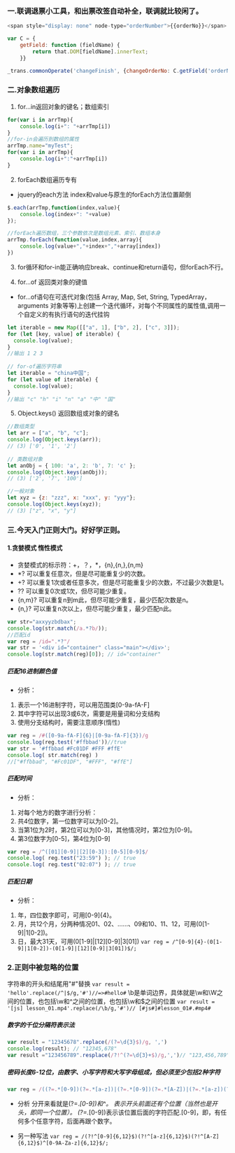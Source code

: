 ### 一.联调退票小工具，和出票改签自动补全，联调就比较闲了。
```javascript
<span style="display: none" node-type="orderNumber">{{orderNo}}</span>

var C = {
    getField: function (fieldName) {
        return that.DOM[fieldName].innerText;
    }}

_trans.commonOperate('changeFinish', {changeOrderNo: C.getField('orderNumber')})

```

### 二.对象数组遍历
1. for...in返回对象的键名；数组索引
```javascript
for(var i in arrTmp){
    console.log(i+": "+arrTmp[i])
}
//for-in会遍历到数组的属性
arrTmp.name="myTest";
for(var i in arrTmp){
    console.log(i+":"+arrTmp[i])
}
```
2. forEach数组遍历专有
* jquery的each方法 index和value与原生的forEach方法位置颠倒
```javascript
$.each(arrTmp,function(index,value){
    console.log(index+": "+value)
});
```

```javascript
//forEach遍历数组，三个参数依次是数组元素、索引、数组本身
arrTmp.forEach(function(value,index,array){
    console.log(value+","+index+","+array[index])
})
```

3. for循环和for-in能正确响应break、continue和return语句，但forEach不行。

4. for...of 返回类对象的键值
* for...of语句在可迭代对象(包括 Array, Map, Set, String, TypedArray，arguments 对象等等)上创建一个迭代循环，对每个不同属性的属性值,调用一个自定义的有执行语句的迭代挂钩
```javascript
let iterable = new Map([["a", 1], ["b", 2], ["c", 3]]);
for (let [key, value] of iterable) {
  console.log(value);
}
//输出 1 2 3
 
// for-of遍历字符串
let iterable = "china中国";
for (let value of iterable) {
  console.log(value);
}
//输出 "c" "h" "i" "n" "a" "中" "国"
```
5. Object.keys() 返回数组或对象的键名
```javascript
//数组类型
let arr = ["a", "b", "c"];
console.log(Object.keys(arr));
// (3) ['0', '1', '2']
 
// 类数组对象
let anObj = { 100: 'a', 2: 'b', 7: 'c' };
console.log(Object.keys(anObj));
// (3) ['2', '7', '100']

//一般对象
let xyz = {z: "zzz", x: "xxx", y: "yyy"};
console.log(Object.keys(xyz));
// (3) ["z", "x", "y"]
```
### 三.今天入门正则大门。好好学正则。
#### 1.贪婪模式 惰性模式
* 贪婪模式的标示符：+，？，*，{n},{n,},{n,m}
* *?	可以重复任意次，但是尽可能重复少的次数。
* +?	可以重复1次或者任意多次，但是尽可能重复少的次数，不过最少次数是1。
* ??	可以重复0次或1次，但尽可能少重复。
* {n,m}?	可以重复n到m此，但尽可能少重复，最少匹配次数是n。
* {n,}?	可以重复n次以上，但尽可能少重复，最少匹配n此。
```javascript
var str="axxyyzbdbax";
console.log(str.match(/a.*?b/));
//匹配id
var reg = /id=".*?"/
var str = '<div id="container" class="main"></div>';
console.log(str.match(reg)[0]); // id="container"
```
##### 匹配16进制颜色值
* 分析：
1. 表示一个16进制字符，可以用范围类[0-9a-fA-F]
2. 其中字符可以出现3或6次，需要是用量词和分支结构
3. 使用分支结构时，需要注意顺序(惰性)
```javascript
var reg = /#([0-9a-fA-F]{6}|[0-9a-fA-F]{3})/g
console.log(reg.test('#ffbbad'))//true
var str = '#ffbbad #Fc01DF #FFF #ffE'
console.log( str.match(reg) )
//["#ffbbad", "#Fc01DF", "#FFF", "#ffE"]
```

##### 匹配时间
* 分析：
1. 对每个地方的数字进行分析：
2. 共4位数字，第一位数字可以为[0-2]。
3. 当第1位为2时，第2位可以为[0-3]，其他情况时，第2位为[0-9]。
4. 第3位数字为[0-5]，第4位为[0-9]
```javascript
var reg = /^([01][0-9]|[2][0-3]):[0-5][0-9]$/
console.log( reg.test("23:59") ); // true
console.log( reg.test("02:07") ); // true
```

##### 匹配日期
* 分析：
1. 年，四位数字即可，可用[0-9]{4}。
2. 月，共12个月，分两种情况01、02、……、09和10、11、12，可用(0[1-9]|1[0-2])。
3. 日，最大31天，可用(0[1-9]|[12][0-9]|3[01])
```var reg = /^[0-9]{4}-(0[1-9]|1[0-2])-(0[1-9]|[12][0-9]|3[01])$/;```

### 2.正则中被忽略的位置
字符串的开头和结尾用"#"替换
```var result = 'hello'.replace(/^|$/g,'#')//=>#hello#```
\b是单词边界，具体就是\w和\W之间的位置，也包括\w和^之间的位置，也包括\w和$之间的位置
```var result = '[js] lesson_01.mp4'.replace(/\b/g,'#')// [#js#]#lesson_01#.#mp4#```
##### 数字的千位分隔符表示法
```javascript
var result = "12345678".replace(/(?=\d{3}$)/g, ',')
console.log(result); // "12345,678"
var result ="123456789".resplace(/?!^(?=\d{3}+$)/g,',')// "123,456,789"
```

##### 密码长度6-12位，由数字、小写字符和大写字母组成，但必须至少包括2种字符
```javascript
var reg = /((?=.*[0-9])(?=.*[a-z])|(?=.*[0-9])(?=.*[A-Z])|(?=.*[a-z])(?=.*[A-Z]))^[0-9A-Za-z]{6,12}$/;
```
* 分析
分开来看就是(?=.*[0-9])和^。
表示开头前面还有个位置（当然也是开头，即同一个位置）。
(?=.*[0-9])表示该位置后面的字符匹配.[0-9]，即，有任何多个任意字符，后面再跟个数字。

* 另一种写法
```var reg = /(?!^[0-9]{6,12}$)(?!^[a-z]{6,12}$)(?!^[A-Z]{6,12}$)^[0-9A-Za-z]{6,12}$/;```